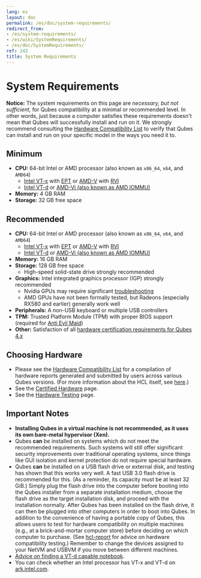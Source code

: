 ```yaml
---
lang: es
layout: doc
permalink: /es/doc/system-requirements/
redirect_from:
- /es/system-requirements/
- /es/wiki/SystemRequirements/
- /es/doc/SystemRequirements/
ref: 142
title: System Requirements
---
```


# System Requirements
<a id="system-requirements"></a>

<div class="alert alert-warning" role="alert">
  <i class="fa fa-exclamation-triangle"></i>
  <b>Notice:</b>
  The system requirements on this page are <em>necessary, but not sufficient,</em> for Qubes compatibility at a minimal or recommended level.
  In other words, just because a computer satisfies these requirements doesn't mean that Qubes will successfully install and run on it.
  We strongly recommend consulting the <a href="/es/hcl/">Hardware Compatibility List</a> to verify that Qubes can install and run on your specific model in the ways you need it to.
</div>

## Minimum
<a id="minimum"></a>

- **CPU:** 64-bit Intel or AMD processor (also known as `x86_64`, `x64`, and `AMD64`)
  - [Intel VT-x] with [EPT] or [AMD-V] with [RVI]
  - [Intel VT-d] or [AMD-Vi (also known as AMD IOMMU)]
- **Memory:** 4 GB RAM
- **Storage:** 32 GB free space

## Recommended
<a id="recommended"></a>

- **CPU:** 64-bit Intel or AMD processor (also known as `x86_64`, `x64`, and `AMD64`)
  - [Intel VT-x] with [EPT] or [AMD-V] with [RVI]
  - [Intel VT-d] or [AMD-Vi (also known as AMD IOMMU)]
- **Memory:** 16 GB RAM
- **Storage:** 128 GB free space
  - High-speed solid-state drive strongly recommended
- **Graphics:** Intel integrated graphics processor (IGP) strongly recommended
  - Nvidia GPUs may require significant [troubleshooting][nvidia]
  - AMD GPUs have not been formally tested, but Radeons (especially RX580 and earlier) generally work well
- **Peripherals:** A non-USB keyboard or multiple USB controllers
- **TPM:** Trusted Platform Module (TPM) with proper BIOS support (required for [Anti Evil Maid])
- **Other:** Satisfaction of all [hardware certification requirements for Qubes 4.x]

## Choosing Hardware
<a id="choosing-hardware"></a>

- Please see the [Hardware Compatibility List] for a compilation of hardware reports generated and submitted by users across various Qubes versions.
  (For more information about the HCL itself, see [here][hcl-doc].)
- See the [Certified Hardware] page.
- See the [Hardware Testing] page.

## Important Notes
<a id="important-notes"></a>

- **Installing Qubes in a virtual machine is not recommended, as it uses its own bare-metal hypervisor (Xen).**
- Qubes **can** be installed on systems which do not meet the recommended requirements.
  Such systems will still offer significant security improvements over traditional operating systems, since things like GUI isolation and kernel protection do not require special hardware.
- Qubes **can** be installed on a USB flash drive or external disk, and testing has shown that this works very well. A fast USB 3.0 flash drive is recommended for this.
  (As a reminder, its capacity must be at least 32 GiB.)
  Simply plug the flash drive into the computer before booting into the Qubes installer from a separate installation medium, choose the flash drive as the target installation disk, and proceed with the installation normally.
  After Qubes has been installed on the flash drive, it can then be plugged into other computers in order to boot into Qubes.
  In addition to the convenience of having a portable copy of Qubes, this allows users to test for hardware compatibility on multiple machines (e.g., at a brick-and-mortar computer
  store) before deciding on which computer to purchase.
  (See [hcl-report] for advice on hardware compatibility testing.)
  Remember to change the devices assigned to your NetVM and USBVM if you move between different machines.
- [Advice on finding a VT-d capable notebook][vt-d-notebook].
- You can check whether an Intel processor has VT-x and VT-d on [ark.intel.com](https://ark.intel.com/content/www/us/en/ark.html#@Processors).

[nvidia]: /es/doc/install-nvidia-driver/
[hardware certification requirements for Qubes 4.x]: /news/2016/07/21/new-hw-certification-for-q4/
[Certified Hardware]: /es/doc/certified-hardware/
[Hardware Testing]: /es/doc/hardware-testing/
[Hardware Compatibility List]: /es/hcl/
[hcl-doc]: /es/doc/hcl/
[hcl-report]: /es/doc/hcl/#generating-and-submitting-new-reports
[Anti Evil Maid]: /es/doc/anti-evil-maid/
[vt-d-notebook]: https://groups.google.com/d/msg/qubes-users/Sz0Nuhi4N0o/ZtpJdoc0OY8J
[Intel VT-x]: https://en.wikipedia.org/wiki/X86_virtualization#Intel_virtualization_.28VT-x.29
[AMD-V]: https://en.wikipedia.org/wiki/X86_virtualization#AMD_virtualization_.28AMD-V.29
[Intel VT-d]: https://en.wikipedia.org/wiki/X86_virtualization#Intel-VT-d
[AMD-Vi (also known as AMD IOMMU)]: https://en.wikipedia.org/wiki/X86_virtualization#I.2FO_MMU_virtualization_.28AMD-Vi_and_Intel_VT-d.29
[EPT]: https://en.wikipedia.org/wiki/Second_Level_Address_Translation#Extended_Page_Tables
[RVI]: https://en.wikipedia.org/wiki/Second_Level_Address_Translation#Rapid_Virtualization_Indexing